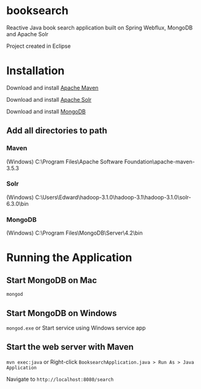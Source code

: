 # booksearch
Reactive Java book search application built on Spring Webflux, MongoDB and Apache Solr

Project created in Eclipse

# Installation
Download and install [Apache Maven](https://maven.apache.org/download.cgi)

Download and install [Apache Solr](https://lucene.apache.org/solr/downloads.html)

Download and install [MongoDB](https://www.mongodb.com/download-center/community)

## Add all directories to path

### Maven
(Windows) C:\Program Files\Apache Software Foundation\apache-maven-3.5.3

### Solr
(Windows) C:\Users\Edward\hadoop-3.1.0\hadoop-3.1\hadoop-3.1.0\solr-6.3.0\bin

### MongoDB
(Windows) C:\Program Files\MongoDB\Server\4.2\bin

# Running the Application

## Start MongoDB on Mac
`mongod`

## Start MongoDB on Windows
`mongod.exe` or Start service using Windows service app

## Start the web server with Maven
`mvn exec:java` or Right-click  `BooksearchApplication.java > Run As > Java Application`

Navigate to `http://localhost:8080/search`

